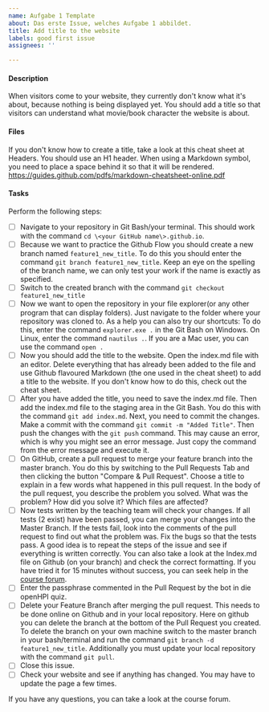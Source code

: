 ```yaml
---
name: Aufgabe 1 Template
about: Das erste Issue, welches Aufgabe 1 abbildet.
title: Add title to the website
labels: good first issue
assignees: ''

---
```


#### Description
When visitors come to your website, they currently don't know what it's about, because nothing is being displayed yet. You should add a title so that visitors can understand what movie/book character the website is about.

#### Files
If you don't know how to create a title, take a look at this cheat sheet at Headers. You should use an H1 header. When using a Markdown symbol, you need to place a space behind it so that it will be rendered.
https://guides.github.com/pdfs/markdown-cheatsheet-online.pdf

#### Tasks
Perform the following steps:
- [ ] Navigate to your repository in Git Bash/your terminal. This should work with the command ``cd \<your GitHub name\>.github.io``.
- [ ] Because we want to practice the Github Flow you should create a new branch named ``feature1_new_title``. To do this you should enter the command ``git branch feature1_new_title``. Keep an eye on the spelling of the branch name, we can only test your work if the name is exactly as specified.
- [ ] Switch to the created branch with the command ``git checkout feature1_new_title``
- [ ] Now we want to open the repository in your file explorer(or any other program that can display folders). Just navigate to the folder where your repository was cloned to. As a help you can also try our shortcuts: To do this, enter the command ``explorer.exe .`` in the Git Bash on Windows. On Linux, enter the command ``nautilus .``. If you are a Mac user, you can use the command ``open .``
- [ ] Now you should add the title to the website. Open the index.md file with an editor. Delete everything that has already been added to the file and use Github flavoured Markdown (the one used in the cheat sheet) to add a title to the website. If you don't know how to do this, check out the cheat sheet.
- [ ] After you have added the title, you need to save the index.md file. Then add the index.md file to the staging area in the Git Bash. You do this with the command ``git add index.md``. Next, you need to commit the changes. Make a commit with the command ```git commit -m "Added Title"```. Then push the changes with the ``git push`` command. This may cause an error, which is why you might see an error message. Just copy the command from the error message and execute it.
- [ ] On GitHub, create a pull request to merge your feature branch into the master branch. You do this by switching to the Pull Requests Tab and then clicking the button "Compare & Pull Request". Choose a title to explain in a few words what happened in this pull request. In the body of the pull request, you describe the problem you solved. What was the problem? How did you solve it? Which files are affected?
- [ ] Now tests written by the teaching team will check your changes. If all tests (2 exist) have been passed, you can merge your changes into the Master Branch. If the tests fail, look into the comments of the pull request to find out what the problem was. Fix the bugs so that the tests pass. A good idea is to repeat the steps of the issue and see if everything is written correctly. You can also take a look at the Index.md file on Github (on your branch) and check the correct formatting. If you have tried it for 15 minutes without success, you can seek help in the [course forum](https://open.hpi.de/courses/git2020/question/16170091-c032-4fdf-9d79-0b774adf0c77).
- [ ] Enter the passphrase commented in the Pull Request by the bot in die openHPI quiz. 
- [ ] Delete your Feature Branch after merging the pull request. This needs to be done online on Github and in your local repository. Here on github you can delete the branch at the bottom of the Pull Request you created. To  delete the branch on your own machine switch to the master branch in your bash/terminal and run the command `git branch -d feature1_new_title`. Additionally you must update your local repository with the command ``git pull``.
- [ ] Close this issue.
- [ ] Check your website and see if anything has changed. You may have to update the page a few times.

If you have any questions, you can take a look at the course forum.
